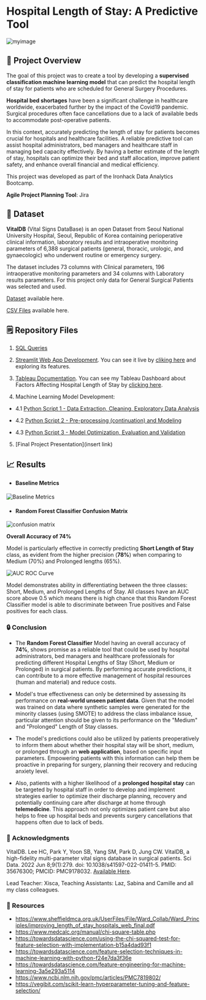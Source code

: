 # Hospital Length of Stay: A Predictive Tool


![myimage](https://bestpractice.bmj.com/info/wp-content/uploads/2020/08/iStock-1194838627-scaled.jpg)


## :hospital: Project Overview 

The goal of this project was to create a tool by developing a **supervised classification machine learning model** that can predict the hospital length of stay for patients who are scheduled for General Surgery Procedures. 

**Hospital bed shortages** have been a significant challenge in healthcare worldwide, exacerbated further by the impact of the Covid19 pandemic. Surgical procedures often face cancellations due to a lack of available beds to accommodate post-operative patients.

In this context, accurately predicting the length of stay for patients becomes crucial for hospitals and healthcare facilities. A reliable predictive tool can assist hospital administrators, bed managers and healthcare staff in managing bed capacity effectively. By having a better estimate of the length of stay, hospitals can optimize their bed and staff allocation, improve patient safety, and enhance overall financial and medical efficiency.

This project was developed as part of the Ironhack Data Analytics Bootcamp. 


**Agile Project Planning Tool**: Jira 


## :file_folder: Dataset 	

**VitalDB** (Vital Signs DataBase) is an open Dataset from Seoul National University Hospital, Seoul, Republic of Korea containing perioperative clinical information, laboratory results and intraoperative monitoring parameters of 6,388 surgical patients (general, thoracic, urologic, and gynaecologic) who underwent routine or emergency surgery. 

The dataset includes 73 columns with Clinical parameters, 196 intraoperative monitoring parameters and 34 columns with Laboratory results parameters. For this project only data for General Surgical Patients was selected and used.

[Dataset](https://vitaldb.net/dataset/?query=overview) available here.

[CSV Files](https://www.kaggle.com/datasets/kamyababedi/vitaldb?select=clinical_parameters.csv) available here.

## :spiral_notepad: Repository Files 

01. [SQL Queries](https://github.com/sandraccris/Hospital-Length-of-Stay-Final-Project-Ironhack/blob/main/SQL_queries/sql_queries_LOS.sql)


02. [Streamlit Web App Development](https://github.com/sandraccris/Hospital-Length-of-Stay-Final-Project-Ironhack/tree/main/Streamlit_App). You can see it live by [cliking here](https://hospital-length-of-stay-final-project-ironhack-c3dx0z8b65p.streamlit.app/) and exploring its features.


03. [Tableau Documentation](https://github.com/sandraccris/Hospital-Length-of-Stay-Final-Project-Ironhack/tree/main/Tableau_dashboard). You can see my Tableau Dashboard about Factors Affecting Hospital Length of Stay by [clicking here](https://public.tableau.com/app/profile/sandra.cunha/viz/FactorsAffectingLengthofHospitalization/Dashboard1).


04. Machine Learning Model Development:
   
- 4.1 [Python Script 1 - Data Extraction, Cleaning, Exploratory Data Analysis](https://github.com/sandraccris/Hospital-Length-of-Stay-Final-Project-Ironhack/blob/main/Python_Scripts/01_Cleaning_EDA.ipynb)

- 4.2 [Python Script 2 - Pre-processing (continuation) and Modeling](https://github.com/sandraccris/Hospital-Length-of-Stay-Final-Project-Ironhack/blob/main/Python_Scripts/02_Preprocessing2_Modeling.ipynb)

- 4.3 [Python Script 3 - Model Optimization, Evaluation and Validation](https://github.com/sandraccris/Hospital-Length-of-Stay-Final-Project-Ironhack/blob/main/Python_Scripts/03_Random_Forest_Classifier_Optimization_Evaluation.ipynb)


05. [Final Project Presentation](insert link)


## :chart_with_upwards_trend: Results 

- #### Baseline Metrics 

![Baseline Metrics](https://github.com/sandraccris/Hospital-Length-of-Stay-Final-Project-Ironhack/assets/113031999/cf0c1e91-5881-45ab-9739-eb448c893c66)


- #### Random Forest Classifier Confusion Matrix
![confusion matrix](https://github.com/sandraccris/Hospital-Length-of-Stay-Final-Project-Ironhack/assets/113031999/4e750b21-77ae-430c-8c01-35fa38a00e61)

**Overall Accuracy of 74%**

Model is particularly effective in correctly predicting **Short Length of Stay** class, as evident from the higher precision (**78%**)  when comparing to Medium (70%) and Prolonged lengths (65%). 



![AUC ROC Curve](https://github.com/sandraccris/Hospital-Length-of-Stay-Final-Project-Ironhack/assets/113031999/c9ec89a8-692a-458b-bd01-484e4e58b9f1)

Model demonstrates ability in differentiating between the three classes: Short, Medium, and Prolonged Lengths of Stay. All classes have an AUC score above 0.5 which means there is high chance that this Random Forest Classifier model is able to discriminate between True positives and False positives for each class.


### :lock: Conclusion 


- The **Random Forest Classifier** Model having an overall accuracy of **74%**, shows promise as a reliable tool that could be used by hospital administrators, bed managers and healthcare professionals for predicting different Hospital Lengths of Stay (Short, Medium or Prolonged) in surgical patients. By performing accurate predictions, it can contribute to a more effective management of hospital resources (human and material) and reduce costs.

- Model's true effectiveness can only be determined by assessing its performance on **real-world unseen patient data**. Given that the model was trained on data where synthetic samples were generated for the minority classes (using SMOTE) to address the class imbalance issue, particular attention should be given to its performance on the "Medium" and "Prolonged" Length of Stay classes.

- The model's predictions could also be utilized by patients preoperatively to inform them about whether their hospital stay will be short, medium, or prolonged through an **web application**, based on specific input parameters. Empowering patients with this information can help them be proactive in preparing for surgery, planning their recovery and reducing anxiety level.

- Also, patients with a higher likelihood of a **prolonged hospital stay** can be targeted by hospital staff in order to develop and implement strategies earlier to optimize their discharge planning, recovery and potentially continuing care after discharge at home through **telemedicine**. This approach not only optimizes patient care but also helps to free up hospital beds and prevents surgery cancellations that happens often due to lack of beds.


### :handshake: Acknowledgments 

VitalDB. Lee HC, Park Y, Yoon SB, Yang SM, Park D, Jung CW. VitalDB, a high-fidelity multi-parameter vital signs database in surgical patients. Sci Data. 2022 Jun 8;9(1):279. doi: 10.1038/s41597-022-01411-5. PMID: 35676300; PMCID: PMC9178032.  [Available Here](https://vitaldb.net/dataset/?query=overview#h.foizq7qqcyzk).

Lead Teacher: Xisca, Teaching Assistants: Laz, Sabina and Camille and all my class colleagues.

### :mag_right: Resources 

- https://www.sheffieldmca.org.uk/UserFiles/File/Ward_Collab/Ward_Principles/improving_length_of_stay_hospitals_web_final.pdf
- https://www.medcalc.org/manual/chi-square-table.php
- https://towardsdatascience.com/using-the-chi-squared-test-for-feature-selection-with-implementation-b15a4dad93f1
- https://towardsdatascience.com/feature-selection-techniques-in-machine-learning-with-python-f24e7da3f36e
- https://towardsdatascience.com/feature-engineering-for-machine-learning-3a5e293a5114
- https://www.ncbi.nlm.nih.gov/pmc/articles/PMC7819802/
- https://vegibit.com/scikit-learn-hyperparameter-tuning-and-feature-selection/
